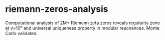 # riemann-zeros-analysis
Computational analysis of 2M+ Riemann zeta zeros reveals regularity zone at γ≈10⁶  and universal uniqueness property in modular resonances. Monte Carlo validated.
